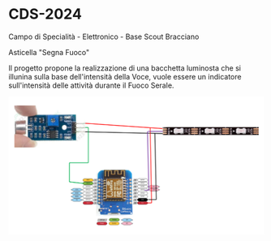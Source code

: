 # CDS-2024
Campo di Specialità - Elettronico - Base Scout Bracciano

Asticella "Segna Fuoco"

Il progetto propone la realizzazione di una bacchetta luminosta che si illunina sulla base dell'intensità della Voce, vuole essere un indicatore sull'intensità delle attività durante il Fuoco Serale.

![plot](./Schema.png)
